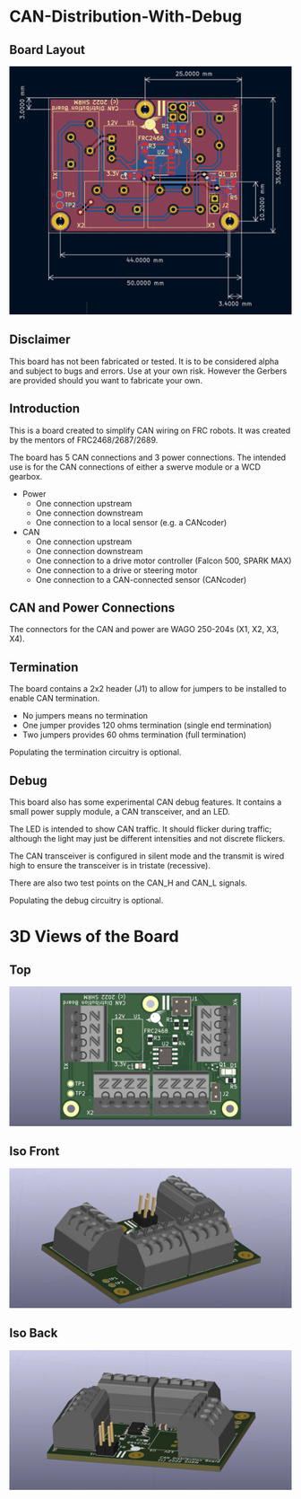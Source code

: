 # CAN-Distribution-With-Debug

## Board Layout
![alt text](https://github.com/2468shrm/CAN-Distribution-With-Debug/blob/main/Images/Board%20Layout.png?raw=true)

## Disclaimer
This board has not been fabricated or tested. It is to be considered
alpha and subject to bugs and errors. Use at your own risk. However the Gerbers
are provided should you want to fabricate your own.

## Introduction
This is a board created to simplify CAN wiring on FRC robots. It was created by the
mentors of FRC2468/2687/2689.

The board has 5 CAN connections and 3 power connections. The intended use is for
the CAN connections of either a swerve module or a WCD gearbox.
- Power
  - One connection upstream
  - One connection downstream
  - One connection to a local sensor (e.g. a CANcoder)
- CAN
  - One connection upstream
  - One connection downstream
  - One connection to a drive motor controller (Falcon 500, SPARK MAX)
  - One connection to a drive or steering motor
  - One connection to a CAN-connected sensor (CANcoder)

## CAN and Power Connections
The connectors for the CAN and power are WAGO 250-204s (X1, X2, X3, X4).

## Termination
The board contains a 2x2 header (J1) to allow for jumpers to be installed to enable
CAN termination.
- No jumpers means no termination
- One jumper provides 120 ohms termination (single end termination)
- Two jumpers provides 60 ohms termination (full termination)

Populating the termination circuitry is optional.

## Debug
This board also has some experimental CAN debug features. It contains a small power
supply module, a CAN transceiver, and an LED.

The LED is intended to show CAN traffic. It should flicker during traffic; although
the light may just be different intensities and not discrete flickers.

The CAN transceiver is configured in silent mode and the transmit is wired high to
ensure the transceiver is in tristate (recessive).

There are also two test points on the CAN_H and CAN_L signals.

Populating the debug circuitry is optional.

# 3D Views of the Board
## Top
![alt text](https://github.com/2468shrm/CAN-Distribution-With-Debug/blob/main/Images/CAN%20Distribution%20With%20Debug%20Top.png?raw=true)

## Iso Front
![alt text](https://github.com/2468shrm/CAN-Distribution-With-Debug/blob/main/Images/CAN%20Distribution%20With%20Debug%20Iso.png?raw=true)

## Iso Back
![alt text](https://github.com/2468shrm/CAN-Distribution-With-Debug/blob/main/Images/CAN%20Distribution%20With%20Debug%202%20Iso.png?raw=true)
